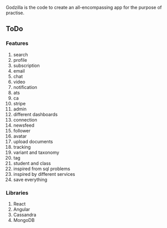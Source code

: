 Godzilla is the code to create an all-encompassing app for the purpose of practise.


## ToDo

### Features

1. search
2. profile
3. subscription
4. email
5. chat
6. video
7. notification
8. ats
9. ca
10. stripe
11. admin
12. different dashboards
13. connection
14. newsfeed
15. follower
16. avatar
17. upload documents
18. tracking
19. variant and taxonomy
20. tag
21. student and class
25. inspired from sql problems
26. inspired by different services
27. save everything

### Libraries

1. React
2. Angular
3. Cassandra
4. MongoDB